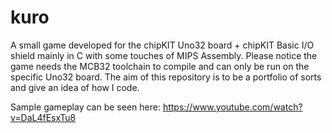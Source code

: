 # kuro
A small game developed for the chipKIT Uno32 board + chipKIT Basic I/O shield mainly in C with some touches of MIPS Assembly. Please notice the game needs the MCB32 toolchain to compile and can only be run on the specific Uno32 board. The aim of this repository is to be a portfolio of sorts and give an idea of how I code.

Sample gameplay can be seen here:
https://www.youtube.com/watch?v=DaL4fEsxTu8
